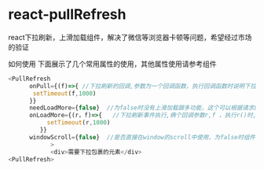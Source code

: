 # react-pullRefresh
react下拉刷新，上滑加载组件，解决了微信等浏览器卡顿等问题，希望经过市场的验证

如何使用
下面展示了几个常用属性的使用，其他属性使用请参考组件
```javascript
<PullRefresh
      onPull={(f)=>{ //下拉刷新的回调,参数为一个回调函数，执行回调函数时说明下拉刷新已完成，会恢复正常状态，如果不需要下拉刷新，置为null
       setTimeout(f,1000)
      }}
      needLoadMore={false}  //为false时没有上滑加载跟多功能，这个可以根据请求的list决定是否为true
      onLoadMore={(r，f)=>{   //下拉刷新事件执行,俩个回调参数r,f ，执行r()时,才可以进入下一页的请求，执行f()时说明所有的请求已完毕，下方会展示无更多内容
           setTimeout(r,1000)
         }}
      windowScroll={false}  //是否直接在window的scroll中使用，为false时组件的高度为100%，需要父元素有一个高度，百分比也可，这样组件可在里面滚动，
            >
            <div>需要下拉包裹的元素</div>
<PullRefresh>
```
